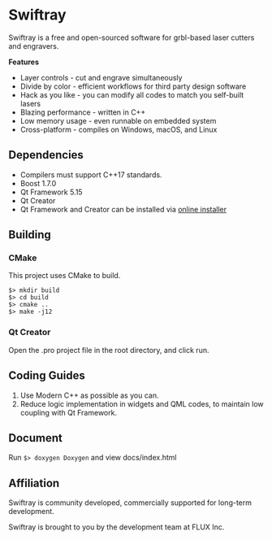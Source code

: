 # Swiftray

Swiftray is a free and open-sourced software for grbl-based laser cutters and engravers. 

**Features**

- Layer controls - cut and engrave simultaneously
- Divide by color - efficient workflows for third party design software
- Hack as you like - you can modify all codes to match you self-built lasers
- Blazing performance - written in C++
- Low memory usage - even runnable on embedded system
- Cross-platform - compiles on Windows, macOS, and Linux

## Dependencies

- Compilers must support C++17 standards.
- Boost 1.7.0
- Qt Framework 5.15
- Qt Creator
- Qt Framework and Creator can be installed via [online installer](https://www.qt.io/download-open-source)

## Building

### CMake

This project uses CMake to build.

```
$> mkdir build
$> cd build
$> cmake ..
$> make -j12
```

### Qt Creator

Open the .pro project file in the root directory, and click run.

## Coding Guides

1. Use Modern C++ as possible as you can.
2. Reduce logic implementation in widgets and QML codes, to maintain low coupling with Qt Framework.

## Document

Run `$> doxygen Doxygen` and view docs/index.html

## Affiliation

Swiftray is community developed, commercially supported for long-term development.

Swiftray is brought to you by the development team at FLUX Inc.
